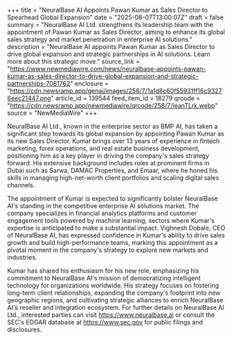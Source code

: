 +++
title = "NeuralBase AI Appoints Pawan Kumar as Sales Director to Spearhead Global Expansion"
date = "2025-08-07T13:00:07Z"
draft = false
summary = "NeuralBase AI Ltd. strengthens its leadership team with the appointment of Pawan Kumar as Sales Director, aiming to enhance its global sales strategy and market penetration in enterprise AI solutions."
description = "NeuralBase AI appoints Pawan Kumar as Sales Director to drive global expansion and strategic partnerships in AI solutions. Learn more about this strategic move."
source_link = "https://www.newmediawire.com/news/neuralbase-appoints-pawan-kumar-as-sales-director-to-drive-global-expansion-and-strategic-partnerships-7081762"
enclosure = "https://cdn.newsramp.app/genai/images/258/7/1a1d8c60f55931ff16c93276eec21447.png"
article_id = 139544
feed_item_id = 18279
qrcode = "https://cdn.newsramp.app/newmediawire/qrcode/258/7/leanTLrk.webp"
source = "NewMediaWire"
+++

<p>NeuralBase AI Ltd., known in the enterprise sector as BMP AI, has taken a significant step towards its global expansion by appointing Pawan Kumar as its new Sales Director. Kumar brings over 13 years of experience in fintech marketing, forex operations, and real estate business development, positioning him as a key player in driving the company's sales strategy forward. His extensive background includes roles at prominent firms in Dubai such as Sarwa, DAMAC Properties, and Emaar, where he honed his skills in managing high-net-worth client portfolios and scaling digital sales channels.</p><p>The appointment of Kumar is expected to significantly bolster NeuralBase AI's standing in the competitive enterprise AI solutions market. The company specializes in financial analytics platforms and customer engagement tools powered by machine learning, sectors where Kumar's expertise is anticipated to make a substantial impact. Vighnesh Dobale, CEO of NeuralBase AI, has expressed confidence in Kumar's ability to drive sales growth and build high-performance teams, marking this appointment as a pivotal moment in the company's strategy to explore new markets and industries.</p><p>Kumar has shared his enthusiasm for his new role, emphasizing his commitment to NeuralBase AI's mission of democratizing intelligent technology for organizations worldwide. His strategy focuses on fostering long-term client relationships, expanding the company's footprint into new geographic regions, and cultivating strategic alliances to enrich NeuralBase AI's reseller and integration ecosystem. For further details on NeuralBase AI Ltd., interested parties can visit <a href='https://www.neuralbase.ai' rel='nofollow' target='_blank'>https://www.neuralbase.ai</a> or consult the SEC's EDGAR database at <a href='https://www.sec.gov' rel='nofollow' target='_blank'>https://www.sec.gov</a> for public filings and disclosures.</p>